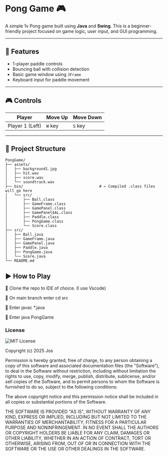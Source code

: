 # Pong Game 🎮 

A simple 1v Pong game built using **Java** and **Swing**. This is a beginner-friendly project focused on game logic, user input, and GUI programming.

---

## 🧠 Features

- 1-player paddle controls
- Bouncing ball with collision detection
- Basic game window using `JFrame`
- Keyboard input for paddle movement

---

## 🎮 Controls

| Player | Move Up | Move Down |
|--------|---------|-----------|
| Player 1 (Left) | `W` key | `S` key |

---

## 📁 Project Structure
```
PongGame/
├── assets/
│   ├── background1.jpg
│   ├── hit.wav
│   ├── score.wav
│   └── soundtrack.wav
├── bin/                                  # ← Compiled .class files will go here
│   └── src/
│       ├── Ball.class
│       ├── GameFrame.class
│       ├── GamePanel.class
│       ├── GamePanel$AL.class
│       ├── Paddle.class
│       ├── PongGame.class
│       └── Score.class
├── src/
│   ├── Ball.java
│   ├── GameFrame.java
│   ├── GamePanel.java
│   ├── Paddle.java
│   ├── PongGame.java
│   └── Score.java
└── README.md
```
## ▶️ How to Play
🔹 Clone the repo to IDE of choice. (I use Vscode)

🔹 On main branch enter cd src

🔹 Enter javac *.java 

🔹 Enter java PongGame


### License

![MIT License](https://img.shields.io/badge/License-MIT-blue.svg)

Copyright (c) 2025 Jos

Permission is hereby granted, free of charge, to any person obtaining a copy
of this software and associated documentation files (the "Software"), to deal
in the Software without restriction, including without limitation the rights
to use, copy, modify, merge, publish, distribute, sublicense, and/or sell
copies of the Software, and to permit persons to whom the Software is
furnished to do so, subject to the following conditions:

The above copyright notice and this permission notice shall be included in all
copies or substantial portions of the Software.

THE SOFTWARE IS PROVIDED "AS IS", WITHOUT WARRANTY OF ANY KIND, EXPRESS OR
IMPLIED, INCLUDING BUT NOT LIMITED TO THE WARRANTIES OF MERCHANTABILITY,
FITNESS FOR A PARTICULAR PURPOSE AND NONINFRINGEMENT. IN NO EVENT SHALL THE
AUTHORS OR COPYRIGHT HOLDERS BE LIABLE FOR ANY CLAIM, DAMAGES OR OTHER
LIABILITY, WHETHER IN AN ACTION OF CONTRACT, TORT OR OTHERWISE, ARISING FROM,
OUT OF OR IN CONNECTION WITH THE SOFTWARE OR THE USE OR OTHER DEALINGS IN THE
SOFTWARE.
